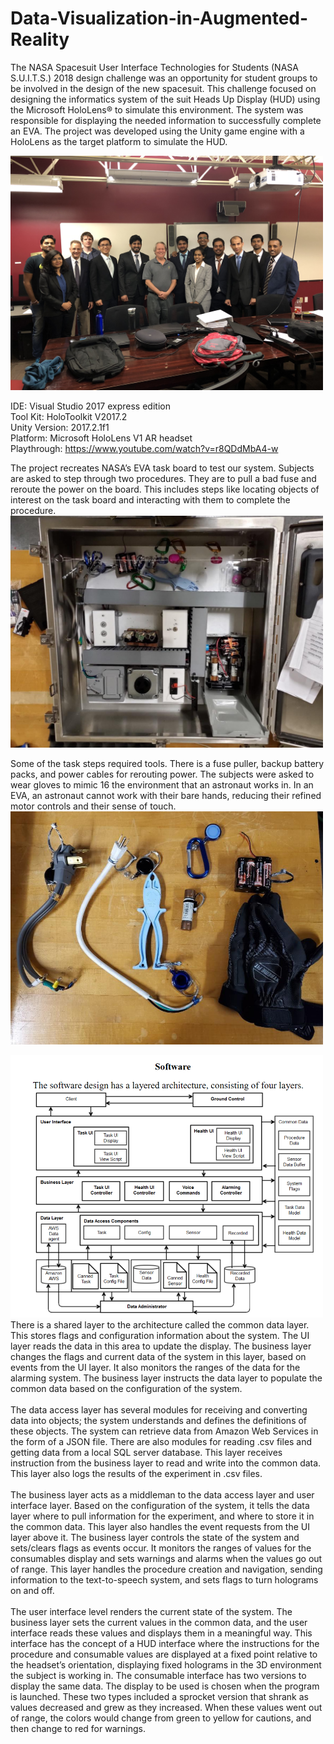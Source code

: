 # Data-Visualization-in-Augmented-Reality
The NASA Spacesuit User Interface Technologies for Students (NASA S.U.I.T.S.) 2018 design challenge was an opportunity for student groups to be involved in the design of the new spacesuit. This challenge focused on designing the informatics system of the suit Heads Up Display (HUD) using the Microsoft HoloLens® to simulate this environment. The system was responsible for displaying the needed information to successfully complete an EVA. The project was developed using the Unity game engine with a HoloLens as the target platform to simulate the HUD. 

<img src="/Documentation/Group_Photo2.jpeg" width="500">

IDE: Visual Studio 2017 express edition  
Tool Kit: HoloToolkit V2017.2  
Unity Version: 2017.2.1f1  
Platform: Microsoft HoloLens V1 AR headset  
Playthrough: https://www.youtube.com/watch?v=r8QDdMbA4-w  

The project recreates NASA’s EVA task board to test our system. Subjects are
asked to step through two procedures. They are to pull a bad fuse and reroute the power
on the board. This includes steps like locating objects of interest on the task board and
interacting with them to complete the procedure.  
<img src="Documentation/box.png" width="500">  

Some of the task steps required tools. There is a fuse puller, backup battery packs,
and power cables for rerouting power. The subjects were asked to wear gloves to mimic
16 the environment that an astronaut works in. In an EVA, an astronaut cannot work with
their bare hands, reducing their refined motor controls and their sense of touch.  
<img src="/Documentation/tools.png" width="500">  

<img src="Documentation/software_architecture.png" width="500"> 
There is a shared layer to the architecture called the common data layer. This
stores flags and configuration information about the system. The UI layer reads the data
in this area to update the display. The business layer changes the flags and current data of
the system in this layer, based on events from the UI layer. It also monitors the ranges of
the data for the alarming system. The business layer instructs the data layer to populate
the common data based on the configuration of the system.  
<br/><br/>  
The data access layer has several modules for receiving and converting data into
objects; the system understands and defines the definitions of these objects. The system
can retrieve data from Amazon Web Services in the form of a JSON file. There are also
modules for reading .csv files and getting data from a local SQL server database. This
layer receives instruction from the business layer to read and write into the common data.
This layer also logs the results of the experiment in .csv files.  
<br/><br/>  
The business layer acts as a middleman to the data access layer and user interface
layer. Based on the configuration of the system, it tells the data layer where to pull
information for the experiment, and where to store it in the common data. This layer also
handles the event requests from the UI layer above it. The business layer controls the
state of the system and sets/clears flags as events occur. It monitors the ranges of values
for the consumables display and sets warnings and alarms when the values go out of
range. This layer handles the procedure creation and navigation, sending information to
the text-to-speech system, and sets flags to turn holograms on and off.  
<br/><br/>  
The user interface level renders the current state of the system. The business layer
sets the current values in the common data, and the user interface reads these values and
displays them in a meaningful way. This interface has the concept of a HUD interface
where the instructions for the procedure and consumable values are displayed at a fixed
point relative to the headset’s orientation, displaying fixed holograms in the 3D
environment the subject is working in. The consumable interface has two versions to
display the same data. The display to be used is chosen when the program is launched.
These two types included a sprocket version that shrank as values decreased and grew as
they increased. When these values went out of range, the colors would change from green
to yellow for cautions, and then change to red for warnings.  
<br/><br/>  

